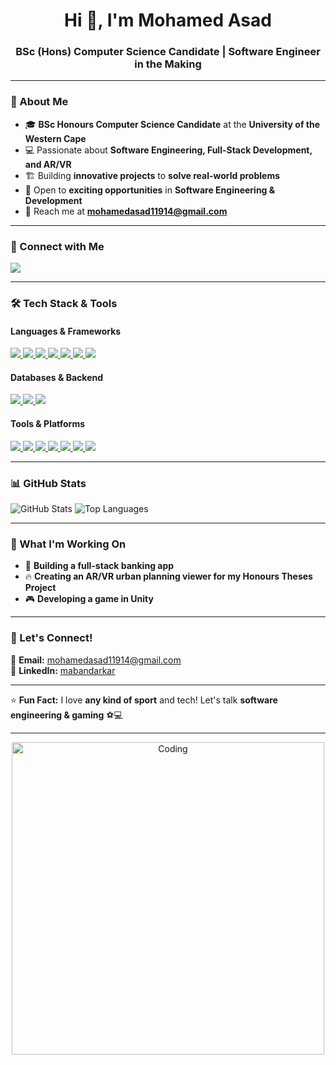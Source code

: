 <h1 align="center">Hi 👋, I'm Mohamed Asad</h1>
<h3 align="center">BSc (Hons) Computer Science Candidate | Software Engineer in the Making</h3>

---

### 🌟 About Me
- 🎓 **BSc Honours Computer Science Candidate** at the **University of the Western Cape**  
- 💻 Passionate about **Software Engineering, Full-Stack Development, and AR/VR**  
- 🏗️ Building **innovative projects** to **solve real-world problems**  
- 🚀 Open to **exciting opportunities** in **Software Engineering & Development**  
- 📩 Reach me at **mohamedasad11914@gmail.com**  

---

### 🔗 Connect with Me
<p align="left">
    <a href="https://www.linkedin.com/in/mabandarkar/" target="_blank">
        <img src="https://img.shields.io/badge/LinkedIn-0077B5?style=for-the-badge&logo=linkedin&logoColor=white" />
    </a>
</p>

---

### 🛠️ Tech Stack & Tools  
#### **Languages & Frameworks**
<p align="left">
    <a href="https://openjdk.java.net/" target="_blank">
        <img src="https://img.shields.io/badge/Java-ED8B00?style=for-the-badge&logo=openjdk&logoColor=white"/>
    </a>
    <a href="https://www.javascript.com/" target="_blank">
        <img src="https://img.shields.io/badge/JavaScript-F7DF1E?style=for-the-badge&logo=javascript&logoColor=black"/>
    </a>
    <a href="https://nodejs.org/" target="_blank">
        <img src="https://img.shields.io/badge/Node.js-339933?style=for-the-badge&logo=node.js&logoColor=white"/>
    </a>
    <a href="https://www.php.net/" target="_blank">
        <img src="https://img.shields.io/badge/PHP-777BB4?style=for-the-badge&logo=php&logoColor=white"/>
    </a>
    <a href="https://www.python.org/" target="_blank">
        <img src="https://img.shields.io/badge/Python-3776AB?style=for-the-badge&logo=python&logoColor=white"/>
    </a>
    <a href="https://html.spec.whatwg.org/" target="_blank">
        <img src="https://img.shields.io/badge/HTML5-E34F26?style=for-the-badge&logo=html5&logoColor=white"/>
    </a>
    <a href="https://www.w3.org/TR/CSS/" target="_blank">
        <img src="https://img.shields.io/badge/CSS3-1572B6?style=for-the-badge&logo=css3&logoColor=white"/>
    </a>
</p>

#### **Databases & Backend**
<p align="left">
    <a href="https://www.mysql.com/" target="_blank">
        <img src="https://img.shields.io/badge/MySQL-4479A1?style=for-the-badge&logo=mysql&logoColor=white"/>
    </a>
    <a href="https://www.mongodb.com/" target="_blank">
        <img src="https://img.shields.io/badge/MongoDB-47A248?style=for-the-badge&logo=mongodb&logoColor=white"/>
    </a>
    <a href="https://httpd.apache.org/" target="_blank">
        <img src="https://img.shields.io/badge/Apache-D22128?style=for-the-badge&logo=apache&logoColor=white"/>
    </a>
</p>

#### **Tools & Platforms**
<p align="left">
    <a href="https://www.linux.org/" target="_blank">
        <img src="https://img.shields.io/badge/Linux-FCC624?style=for-the-badge&logo=linux&logoColor=black"/>
    </a>
    <a href="https://git-scm.com/" target="_blank">
        <img src="https://img.shields.io/badge/Git-F05032?style=for-the-badge&logo=git&logoColor=white"/>
    </a>
    <a href="https://github.com/" target="_blank">
        <img src="https://img.shields.io/badge/GitHub-181717?style=for-the-badge&logo=github&logoColor=white"/>
    </a>
    <a href="https://www.gnu.org/software/bash/" target="_blank">
        <img src="https://img.shields.io/badge/Bash-4EAA25?style=for-the-badge&logo=gnu-bash&logoColor=white"/>
    </a>
    <a href="https://ubuntu.com/" target="_blank">
        <img src="https://img.shields.io/badge/Ubuntu-E95420?style=for-the-badge&logo=ubuntu&logoColor=white"/>
    </a>
    <a href="https://www.adobe.com/products/photoshop.html" target="_blank">
        <img src="https://img.shields.io/badge/Adobe%20Photoshop-31A8FF?style=for-the-badge&logo=adobephotoshop&logoColor=white"/>
    </a>
    <a href="https://unity.com/" target="_blank">
        <img src="https://img.shields.io/badge/Unity-100000?style=for-the-badge&logo=unity&logoColor=white"/>
    </a>
</p>


---

### 📊 GitHub Stats
<p align="left">
    <img src="https://github-readme-stats.vercel.app/api?username=mohamedasad10&show_icons=true&theme=radical" alt="GitHub Stats" />
    <img src="https://github-readme-stats.vercel.app/api/top-langs?username=mohamedasad10&show_icons=true&layout=compact&hide=jupyter%20notebook&theme=radical" alt="Top Languages"/>
</p>

---

### 🎯 What I'm Working On  
- 🚀 **Building a full-stack banking app**  
- 🔥 **Creating an AR/VR urban planning viewer for my Honours Theses Project**  
- 🎮 **Developing a game in Unity**  

---

### 🚀 Let's Connect!  
📧 **Email:** mohamedasad11914@gmail.com  
💼 **LinkedIn:** [mabandarkar](https://www.linkedin.com/in/mabandarkar/)  

---

⭐ **Fun Fact:** I love **any kind of sport** and tech! Let's talk **software engineering & gaming** ⚽💻  

---

<p align="center">
    <img src="https://cdn.dribbble.com/users/1162077/screenshots/3848914/programmer.gif" alt="Coding" width="500"/>
</p>


